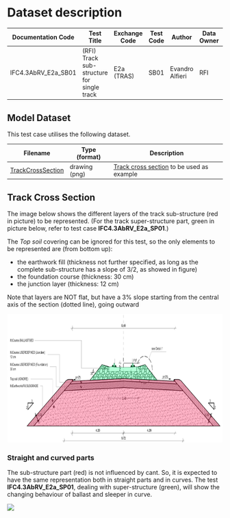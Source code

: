 # Dataset description

| Documentation Code   | Test Title                                 | Exchange Code | Test Code | Author          | Data Owner | Version | Date       |
|----------------------|--------------------------------------------|---------------|-----------| ----------------|------------|---------|------------|
| IFC4.3AbRV_E2a_SB01  | (RFI) Track sub-structure for single track | E2a (TRAS)    | SB01      | Evandro Alfieri | RFI        | 1.0     | DD.MM.YYYY |

## Model Dataset

This test case utilises the following dataset.

| Filename                                     | Type (format) | Description                                                       |
|----------------------------------------------|---------------|-------------------------------------------------------------------|
| [TrackCrossSection](./TrackCrossSection.png) | drawing (png) | [Track cross section](#Track-Cross-Section) to be used as example |



## Track Cross Section

The image below shows the different layers of the track sub-structure (red in picture) to be represented. (For the track super-structure part, green in picture below, refer to test case **IFC4.3AbRV_E2a_SP01**.)

The *Top soil* covering can be ignored for this test, so the only elements to be represented are (from bottom up):

- the earthwork fill (thickness not further specified, as long as the complete sub-structure has a slope of 3/2, as showed in figure)
- the foundation course (thickness: 30 cm)
- the junction layer (thickness: 12 cm)

Note that layers are NOT flat, but have a 3% slope starting from the central axis of the section (dotted line), going outward  

<img src="./TrackCrossSection_snippet.png" height="300"/>


### Straight and curved parts
The sub-structure part (red) is not influenced by cant. So, it is expected to have the same representation both in straight parts and in curves. The test **IFC4.3AbRV_E2a_SP01**, dealing with super-structure (green), will show the changing behaviour of ballast and sleeper in curve.


<img src="./TrackCrossSection.png" height="500"/>